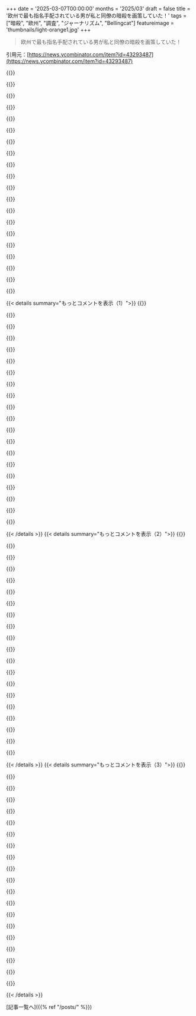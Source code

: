 +++
date = '2025-03-07T00:00:00'
months = '2025/03'
draft = false
title = '欧州で最も指名手配されている男が私と同僚の暗殺を画策していた！'
tags = ["暗殺", "欧州", "調査", "ジャーナリズム", "Bellingcat"]
featureimage = 'thumbnails/light-orange1.jpg'
+++

> 欧州で最も指名手配されている男が私と同僚の暗殺を画策していた！

引用元：[https://news.ycombinator.com/item?id=43293487](https://news.ycombinator.com/item?id=43293487)

{{<matomeQuote body="FTがこの話を報じた時、ドイツ政府はFTを自国のチャンピオンを攻撃したとして調査してたのが面白い。もしJan Marsalek、この外国のエージェントについて調査してたら、彼は authorities から逃げられなかったかもしれないのに。" userName="daedrdev" createdAt="2025-03-07T20:17:07" color="">}}

{{<matomeQuote body="https://www.ft.com/content/4ebd9032-d3d1-4a9e-976c-d1235448e... （”ドイツの検察官がFTの記者に対するWirecard調査を中止”）https://archive.is/l5j76<br>https://news.ycombinator.com/item?id=19737795<br>驚くべき無能さ/機能不全だな。" userName="perihelions" createdAt="2025-03-07T20:21:28" color="">}}

{{<matomeQuote body="＞“驚くべき無能さ/機能不全。”<br>たぶん、単語は“腐敗”だよ。" userName="marcinzm" createdAt="2025-03-07T20:44:03" color="">}}

{{<matomeQuote body="ドイツ人は腐敗してるわけじゃなく、精神的に信じやすいだけ。基本的に詐欺被害者の国で、誰でも核発電所を閉鎖しろとか、ロシアのガスを買え、ヨーロッパを征服しろとか言ったら、聞いちゃうんだよね。" userName="astrange" createdAt="2025-03-07T21:18:03" color="">}}

{{<matomeQuote body="＞“誰でも聞いちゃう”<br>2010年末にドイツは核計画の12年の遅延を決定したんだ。その後、2011年3月に福島の原発事故が起きて、世論に影響が出た。<br>フランスは核で満たされてて、今やアメリカやロシアから天然ガスを買ってるヨーロッパのトップだよ。" userName="natmaka" createdAt="2025-03-08T05:15:56" color="">}}

{{<matomeQuote body="＞“2011年3月に福島の原発事故が起きて、世論に影響が出た。”<br>そうそう、メルケルも選挙に負けそうだったから屈したんだ。" userName="rad_gruchalski" createdAt="2025-03-08T16:22:32" color="">}}

{{<matomeQuote body="それは屈することじゃなくて、民主主義ってことだよ。つまり、膨大な数の有権者が望むことを尊重するってこと。" userName="natmaka" createdAt="2025-03-09T02:04:58" color="">}}

{{<matomeQuote body="政府資金で運営されるテレビによって世論が大きく操られる時点で、もう民主主義ではない。そして、政府が市民に直接払わせることが、政府資金であることを変えないんだ。" userName="account42" createdAt="2025-03-10T12:45:21" color="">}}

{{<matomeQuote body="“テレビ”ってのは“嘘”のこと？<br>そういう意味なら、すでに答えたよ：<br>政府が市民に直接払わせることが、政府の資金であることを変えないって、何が言いたいのか分からない。" userName="natmaka" createdAt="2025-03-11T03:22:55" color="">}}

{{<matomeQuote body="＞“2011年3月に福島の原発事故が起きて、世論に影響が出た。”<br>公衆は自分たちで“気付いた”わけじゃなく、公共放送局の恐怖キャンペーンによって操られてた。" userName="account42" createdAt="2025-03-10T12:44:25" color="">}}

{{<matomeQuote body="原発事故の公式な影響は大きい（2203人の被害者と高額なクリーンアップ作業）だよ。これは’操作’じゃなくて生の事実だし、みんな気づいてる。さらに、太陽光発電所や風力タービンがそんな災害を引き起こすのは想像しづらいから、2000年代に’そんな試練にさらされる必要がある！’って意見は無意味になった。" userName="natmaka" createdAt="2025-03-11T03:11:36" color="#45d325">}}

{{<matomeQuote body="これすごくいい表現だね。ドイツ人には尊敬する部分が多いけど、ちょっと騙されやすい感じがするな。" userName="lajosbacs" createdAt="2025-03-07T21:31:29" color="">}}

{{<matomeQuote body="ドイツ人はロシアのエージェントだったビジネスリーダーを崇拝してた。でも、証拠が示された時にはちゃんと受け入れたよね。アメリカ人はロシアのエージェントみたいな行動をする大統領を選んだけど、証拠があっても意見を変えようとしない。この’騙されやすい’って誰のこと？" userName="pavlov" createdAt="2025-03-07T22:03:15" color="#45d325">}}

{{<matomeQuote body="賛成だよ、アメリカからだけど。歴史はトランプとGOPには厳しいものになるだろうし、彼らは人々の命や炎遊びと遊んでるからね。" userName="bloomingeek" createdAt="2025-03-07T22:50:37" color="">}}

{{<matomeQuote body="歴史の本を書くのが誰かにかかってるからね、アメリカではあまり良い方向には行ってないよ。" userName="jdhendrickson" createdAt="2025-03-07T23:33:40" color="">}}

{{<matomeQuote body="書かれた本が違法とみなされるかどうかにもよるね。" userName="lostlogin" createdAt="2025-03-08T00:49:47" color="">}}

{{<matomeQuote body="歴史には、違法だとみなされていたけど結局勝った本がたくさんあるからね。" userName="bryanrasmussen" createdAt="2025-03-08T07:05:48" color="">}}

{{<matomeQuote body="勝った本があれば、失った本が100倍いることなんて知れない。" userName="lazide" createdAt="2025-03-08T07:48:05" color="">}}

{{<matomeQuote body="失った本が100倍いること知ってる？君はそれが確かに存在するって自信ありげだけど。" userName="bryanrasmussen" createdAt="2025-03-08T10:18:29" color="">}}

{{<matomeQuote body="アレキサンドリアの図書館は燃えなかったの？ローマからの失われた作品の参照は全部作り話だったの？他にもたくさんの例があるけど。" userName="lazide" createdAt="2025-03-08T10:41:35" color="">}}

{{< details summary="もっとコメントを表示（1）">}}
{{<matomeQuote body="アレクサンドリアの図書館が燃えた話は、違法とされた作品に関する議論とつながるけど、実際にはもっと広い問題だと思う。ローマで失われた作品は、違法とされたから失われたわけじゃないし。" userName="bryanrasmussen" createdAt="2025-03-08T11:55:21" color="">}}

{{<matomeQuote body="議論は‘勝者が歴史を書く’って話で、ただ本を違法にするだけじゃない。古いコピーを意図的に壊したり、無視することも含まれるよ。ニカイア公会議だって、初期の教会文書に多大な影響を与えたと思う。" userName="lazide" createdAt="2025-03-08T12:28:05" color="#45d325">}}

{{<matomeQuote body="私のコメントはこれに対する返信だよ<br>＞本を書いたりすることが違法とされるかどうかにもよる。<br>議論はそのコメントより広いかもしれないけど、私の考えは、本を違法にすることはしばしば逆効果を生むってこと。" userName="bryanrasmussen" createdAt="2025-03-09T07:02:44" color="">}}

{{<matomeQuote body="最近の世論調査によると、70％の人がDogeのやり方を支持しているみたいだよ。" userName="lazyeye" createdAt="2025-03-08T09:21:08" color="">}}

{{<matomeQuote body="それはちょっと誤解を招く表現だよ。Doge関連の調査を見ると、Dogeそのものへの支持はそれほど高くはないんだ。ただ政府の効率性向上の支持はそうなんだけど、Dogeが進めるやり方には賛成しない人も多いよ。" userName="steve_adams_86" createdAt="2025-03-08T16:50:28" color="">}}

{{<matomeQuote body="みんなが完全に同意することはないから、選挙があるんだよ。その選挙で勝った人が決定権を持つ。" userName="lazyeye" createdAt="2025-03-08T23:00:16" color="">}}

{{<matomeQuote body="多くの人は大局が理解できていないって言うけど、Brexitの英国の例を見ると、その結果に皆が怒っている。多くは事実に基づかないキャンペーンに騙されたせいだよ。トランプの支持者も同じように後に怒ると思う。" userName="t0mas88" createdAt="2025-03-08T12:01:12" color="#ff33a1">}}

{{<matomeQuote body="その通り！今の政権が出す情報は曖昧で不十分だ。今後何が起こるか分からないね。" userName="bloomingeek" createdAt="2025-03-08T14:59:32" color="">}}

{{<matomeQuote body="困惑しているからって、他の人たちもそうだとは限らないと思う。多くの人は問題の大きさを理解していて、迅速な行動が必要だと感じているよ。その意味で皆が満足するのは初めてかも。" userName="lazyeye" createdAt="2025-03-08T18:49:44" color="">}}

{{<matomeQuote body="今、共和党は$4Tの借金上限引き上げと$4.5Tの減税を提案している。貧しい人たちは社会保障の支払いを逃したり、医療負債が増えたりする一方で、富裕層はその“節約”で贅沢するだろう。" userName="archagon" createdAt="2025-03-08T20:16:41" color="#38d3d3">}}

{{<matomeQuote body="ロシアの情報提供者だという証拠はなかった。Steele dossierやDNCの調査は信用できないものになった。民主党の政権が4年間あったが、彼を反逆罪で起訴できる十分な証拠は見つからなかったんだ。彼を有罪にするには、アトランタでの選挙不正のための組織犯罪が最良の方法だったが、そこの検事総長が寝ていた相手を雇って台無しにしちゃった。" userName="orochimaaru" createdAt="2025-03-08T05:17:00" color="">}}

{{<matomeQuote body="’資産’は卑怯な言葉だ。トランプがプーチンの指示を受けていると思う？彼は自我が強すぎて、ウクライナにジャベリンを送ったんだから、専門家が再侵攻を疑っている時に。プーチンはトランプが無能で操りやすいと思っている。エロンも似たようなもので、相互に都合の良い利益を持っていると思う。トランプが秘密裏にプーチンのために働いている証拠はない、これは左派の陰謀論だと思う。" userName="wisty" createdAt="2025-03-07T23:28:28" color="">}}

{{<matomeQuote body="＞トランプがプーチンのために秘密裏に働いている証拠はない<br>起訴には不十分だが、陰謀と有罪の間にはスペクトルがある。トランプの2016年の選挙キャンペーンの議長ポール・マナフォートは、アメリカに対する陰謀で7年の懲役になった。トランプがキャンペーン中にロシアのハッカーにクリントンのメールを漏洩するよう頼んだことや、プーチンとの秘密会合を持ったこともある。" userName="jldugger" createdAt="2025-03-07T23:55:05" color="#ff5c5c">}}

{{<matomeQuote body="批判的な思考が欠如していると言える。国の教育制度には大きな穴がある。ドイツの同僚と深い話を時々するが、彼はドイツ人は先祖のWWIIの残虐行為に責任を感じるように育てられていると言っていた。この重い負担を持っている若者たちは、侵略者に対して立ち向かうことを躊躇してしまう。" userName="jajko" createdAt="2025-03-07T22:22:25" color="">}}

{{<matomeQuote body="＞ドイツ人、少なくとも彼の世代はWWIIの残虐行為に責任を感じるように育てられている<br>残念ながら、誤解だ。私たちはナチスの犯罪について責任を感じるのではなく、歴史を忘れないように責任を感じるのだ。過去の罪ではなく、未来への警戒が重要だと思う。" userName="9dev" createdAt="2025-03-08T08:23:02" color="">}}

{{<matomeQuote body="＞未来への警戒ではない。過去のためのパフォーマティブな贖罪だ。ドイツ人は他の民族に対して大規模な殺害を行ったことを問題視していないが、シンボルや名前を使うこと、ユダヤ人を迫害することは問題視している。今、彼らはパレスチナ人に対してそれを行っている。" userName="immibis" createdAt="2025-03-08T18:27:40" color="">}}

{{<matomeQuote body="最近になってやっとドイツがロシアを脅威と考えるようになった。ロシアが経済を破壊しようとしているのに、Nord Streamから離れないのはおかしい。" userName="cactusplant7374" createdAt="2025-03-07T20:51:15" color="">}}

{{<matomeQuote body="アメリカとドイツでは、権力者は自分の国の利益よりも自分を豊かにすることを優先している。不法移民を利用して票を取る恐怖を煽るのも同じだ。" userName="immibis" createdAt="2025-03-07T21:15:23" color="">}}

{{<matomeQuote body="オーストリアの政党がプーチンの政党と友好契約を結び、EUを逃れさせた。彼らは前回の選挙で30%近くの票を得たが、他の党が条件で協力しなかったので、政府には入れなかった。" userName="preisschild" createdAt="2025-03-07T21:32:39" color="">}}

{{<matomeQuote body="さすがにDobrokhotovがナバルニーの発表後にロシアに行ったり、Grozevがブルガリアでリラックスしていたのには驚きだね。’23年8月のFTインタビューでは、Prigozhinの死を予測していて、彼らが“外国代理人”に指定された後のセキュリティについても示唆してたよ。" userName="throwaway_20357" createdAt="2025-03-07T21:50:29" color="#785bff">}}


{{< /details >}}
{{< details summary="もっとコメントを表示（2）">}}
{{<matomeQuote body="ブルガリアにはロシア支持の人が多いけど、リスクの面ではベラルーシほどじゃないから、ルーマニアやオーストリア、スロバキアと比べても安全だと思うよ。" userName="sofixa" createdAt="2025-03-07T23:07:08" color="">}}

{{<matomeQuote body="Bellingcatは素晴らしい仕事してるね。彼らの本『We Are Bellingcat』は読む価値があるよ。" userName="hermitcrab" createdAt="2025-03-07T23:03:49" color="#38d3d3">}}

{{<matomeQuote body="おすすめありがとう。" userName="lawgimenez" createdAt="2025-03-08T14:06:47" color="">}}

{{<matomeQuote body="Jan Marsalekの人生は映画のプロットにぴったりだけど、犯罪を美化するリスクがあるね。" userName="sva_" createdAt="2025-03-07T20:04:33" color="">}}

{{<matomeQuote body="映画で何かを描くなら、どうしても美化しちゃうよね。トリュフォーが言ったように、反戦映画なんて存在しないし。" userName="MarcelOlsz" createdAt="2025-03-07T20:11:55" color="">}}

{{<matomeQuote body="今ネットで人気の『Starship Troopers』は、軍国主義や外国人嫌悪を皮肉ってる映画だよね。虫を倒して資源を奪うって、面白い。FactorioやHelldivers 2のゲームとも比較できるよ。" userName="mikrl" createdAt="2025-03-07T20:41:10" color="#ff33a1">}}

{{<matomeQuote body="＞比較するならFactorioやHelldivers 2。たまに”俺が悪者？”って思うけど、大体は技術で強化された滅亡を降らせて、資源をさらに増やすだけなんだ。" userName="dmoy" createdAt="2025-03-07T23:24:33" color="">}}

{{<matomeQuote body="『Starship Troopers』の本はプロ戦争だって明言してるね。" userName="worik" createdAt="2025-03-07T21:16:02" color="">}}

{{<matomeQuote body="映画は本に基づいてるわけじゃない。実際はそのパロディだけど、監督は本を読んでないから、彼が想像してた内容のパロディになってるよ。" userName="astrange" createdAt="2025-03-07T21:23:27" color="">}}

{{<matomeQuote body="「たしか、本には郵便配達員になればいいって書いてあった気がするんだけど」って言ってるけど、本では公務員の選択肢も兵士と同じくらい辛いって明記されてるよ。たとえば、視覚障害者で一つの手しか動かせない人が、冷たい月面基地で毛虫の毛を触って数える仕事をさせられるとかさ。ただ、それに加えて、基本的に無責任な政府が誰を選ぶかや昇進させるかで少しも縁故主義に走ることがないなんて理想的な状態でしか成り立たない問題もあるけど。" userName="crooked-v" createdAt="2025-03-07T22:02:45" color="">}}

{{<matomeQuote body="映画の脚本を書いた人は絶対に本を読んでるね。Starship Troopersのシーンは本からほとんどそのまま引用されてるんだ。" userName="etc-hosts" createdAt="2025-03-07T23:43:11" color="#38d3d3">}}

{{<matomeQuote body="脚本家はそうだね。監督が彼に各章のアウトラインを書かせてたと思うよ。" userName="astrange" createdAt="2025-03-08T00:08:15" color="">}}

{{<matomeQuote body="本の内容をパロディにするんじゃなくて、ナチス・ドイツをパロディにしてるって感じで、戦争がどれだけ楽しくて興奮することかを子供たちに見せてる。" userName="barrkel" createdAt="2025-03-07T21:50:59" color="#ff5c5c">}}

{{<matomeQuote body="これはアメリカの軍事文化を揶揄してるんだ。結構キツめのパロディで（Verhoevenにしては典型的）、当時アメリカではあまり評価されなかったけど、オーストラリア人の俺は大笑いしたし、そのSimpsonsのエピソードに対する報いだと思ったよ。" userName="lll-o-lll" createdAt="2025-03-07T23:23:50" color="#38d3d3">}}

{{<matomeQuote body="映画はファシズムの魅力についてのコメントだね。Verhoevenはこの方面の専門家で、ナチス占領時代にハーグで育ったから。彼がこの映画を制作していたとき、ナチスについてあまりに控えめで人々がポイントを見逃さないか心配していたってインタビューがあるよ、元Doogie Howserの俳優にSS将校のコートを着せたりして。" userName="etc-hosts" createdAt="2025-03-07T23:41:11" color="#38d3d3">}}

{{<matomeQuote body="もし彼が『勝利の凱歌』の短いパロディを組み込んでいたら、相当魅力的な映画になると思うんだけど（意見は人それぞれ）。" userName="euroderf" createdAt="2025-03-08T10:05:21" color="">}}

{{<matomeQuote body="これは上に挙げたすべてを100％批評してるんじゃない？メディア研究はここまで失敗してるの？" userName="qmmmur" createdAt="2025-03-08T03:21:58" color="">}}

{{<matomeQuote body="ある事柄がある意図で作られても、別のものとして受け取られることもあるんだよ。Warhammer 40kもその一例だね。どんなファンタジー歴史ものもそう。そして、我々は非自由的な設定や状況に惹かれる。大量の人類文明がそのように整理されて、残りを初めてのチャンスで消し去ったからね。リベラリズムはかなりの自制を必要とするんだ、だって非リベラリズムが心理的なデフォルトみたいに見えるから。" userName="simpaticoder" createdAt="2025-03-08T03:30:53" color="">}}

{{<matomeQuote body="Verhoevenが本にやったことはマジで嫌いだ。" userName="ReptileMan" createdAt="2025-03-07T22:57:33" color="">}}

{{<matomeQuote body="ハリウッドは深いテーマや不都合な立場を描けないし、最近のUS戦争映画は派手すぎて観づらい。でも、そういうのはヨーロッパの映画でよりよく探求されてると思う。All Quiet on the Eastern Frontは戦争を美化してる？あの本の方が強力だ。" userName="jajko" createdAt="2025-03-07T22:27:10" color="#38d3d3">}}


{{< /details >}}
{{< details summary="もっとコメントを表示（3）">}}
{{<matomeQuote body="私の解釈では、戦争はいつも英雄主義や犠牲、冒険といったテーマを伴うから魅力的。どんなに残酷に描いても、テーマに触れることで美化してしまう。戦争行きたくないと思うのに、”その人たちが死んだのは残念”って感じになっちゃう。だから、トリュフォーが言ったように、対立を伝えるには映画は最悪の媒体だと思う。" userName="MarcelOlsz" createdAt="2025-03-07T23:50:58" color="#ff33a1">}}

{{<matomeQuote body="＞トリュフォーが言ったように反戦映画なんか存在しない。　その意見はナンセンスだ。詳しく説明してみて。The Pianist、Schindler's List、Come and Seeなど見たことないの？" userName="swat535" createdAt="2025-03-07T22:37:55" color="">}}

{{<matomeQuote body="あー見たことあるよ。その映画の逆の影響を受けた人も結構知ってるし。" userName="MarcelOlsz" createdAt="2025-03-07T23:54:45" color="">}}

{{<matomeQuote body="アートに対する反応は自由。Schindler's List見て戦争を美化してるって感じたら、深く誤解してると思う。" userName="esperent" createdAt="2025-03-08T03:26:33" color="">}}

{{<matomeQuote body="Schindler's Listって、ナチスの恐怖政権を終わらせるために正義の戦争の必要性を示してるんじゃない？" userName="Paradigma11" createdAt="2025-03-08T07:22:57" color="">}}

{{<matomeQuote body="Lord of Warの全ては美化されすぎ。もしあの映画を見て現実を美化してると感じたら、メディアリテラシーを学ぶべき。" userName="esperent" createdAt="2025-03-08T03:24:56" color="#ff5c5c">}}

{{<matomeQuote body="トリュフォーに賛成できない。PlatoonやBorn on the Fourth of Julyは戦争を美化してない良い映画だと思う。" userName="insane_dreamer" createdAt="2025-03-07T20:19:53" color="">}}

{{<matomeQuote body="『Born on the Fourth of July』を見たら、戦争について熱くなれるような場面なんてないよね。主人公は入隊するのが無邪気で愚かに思えるし、戦闘では無意識に村人やアメリカ兵を殺しちゃうんだ。結局、主人公は下半身麻痺になったり無力になったりして、ウィレム・デフォーが登場する前にもう悲惨な状況さ。" userName="thomassmith65" createdAt="2025-03-07T20:55:08" color="#38d3d3">}}

{{<matomeQuote body="残酷さや暴力が一部の人に響かなければ、戦争や戦いなんて起きないだろうね。残忍な戦争映画が誰かを戦争に駆り立てるのと同じように、UFCの試合を見ることも興奮を呼び起こすんだ。結局、他人の失敗を見て自分がそれを避けられると思えるからそうなるんだ。" userName="MarcelOlsz" createdAt="2025-03-07T23:56:33" color="">}}

{{<matomeQuote body="＞残酷さや暴力が一部の人に響かなければ、戦争や戦いなんて起きないだろうね。資源のために戦われることもあるから、単に楽しみのためじゃない場合もあるってこと。" userName="tbrownaw" createdAt="2025-03-08T03:30:13" color="">}}

{{<matomeQuote body="資源については交渉や取引ができる。でも、誰かが戦争を選ぶことで初めて、その道に進むことになるんだよね。" userName="akho" createdAt="2025-03-08T05:14:05" color="">}}

{{<matomeQuote body="その意見には確かに真実があるし、他の映画にも当てはまるね。『Saving Private Ryan』の主人公みたいに魅力的な部分があるのは理解できるけど、『Born on the Fourth of July』が戦争を熱くさせるなんて考えられない。結局、主人公は糞みたいな状況になっちゃうし、最後には平和運動家になるんだから。" userName="thomassmith65" createdAt="2025-03-08T02:47:44" color="#ff5733">}}

{{<matomeQuote body="＞奴らは一番カッコいい制服を持ってた。ファシストの服装には興味ないけど、音楽が気に入ってるんだ。共産党の音楽はいいよね。" userName="shermantanktop" createdAt="2025-03-08T04:04:57" color="">}}

{{<matomeQuote body="他にも『Saving Private Ryan』や『All Quiet on the Western Front』、『The Deer Hunter』みたいな映画もあるね。個人的には『Schindler's List』も追加したい。" userName="matmatmatmat" createdAt="2025-03-07T22:25:10" color="">}}

{{<matomeQuote body="＞映画を作ると何らかの形で美化されてしまう。反戦映画なんて存在しないってトリュフォーが言った。でも、キューブリックの場合は別だよね。" userName="Archelaos" createdAt="2025-03-08T02:24:58" color="#ff5c5c">}}

{{<matomeQuote body="フルメタルジャケットを見た後に入隊したっていう海兵隊員はたくさんいるよ。" userName="etc-hosts" createdAt="2025-03-08T05:20:32" color="">}}

{{<matomeQuote body="Jan Marsalekって絶対にBondの悪役にぴったりだよね。" userName="einarfd" createdAt="2025-03-07T20:42:27" color="#ff5c5c">}}

{{<matomeQuote body="確かに。完璧すぎる。お金持ちで技術に長けてて、戦争ごっこが大好きで、冷徹なロシアのスパイって最高じゃん。世界中の警察から逃げ続けるし、どこまでスリリングになるんだろう？" userName="9dev" createdAt="2025-03-08T08:33:17" color="#45d325">}}

{{<matomeQuote body="Marsalekについて色々調べたけど、天才ってわけではないよ。ただ、高校生の時にかなり成功したソフトウェア開発会社を立ち上げた実績はあるんだ。" userName="9dev" createdAt="2025-03-08T20:20:15" color="">}}

{{<matomeQuote body="Navalnyを毒殺するのが無意味で馬鹿げてると思う。あいつがいるのは最悪ではないし、むしろ便利な存在だと思うんだけど、ロシアの魂って暗殺に抵抗する何かがあるのかな？" userName="ctrlp" createdAt="2025-03-07T21:36:02" color="#45d325">}}


{{< /details >}}


[記事一覧へ]({{% ref "/posts/" %}})
